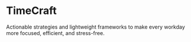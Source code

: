 # TimeCraft
Actionable strategies and lightweight frameworks to make every workday more focused, efficient, and stress-free.
